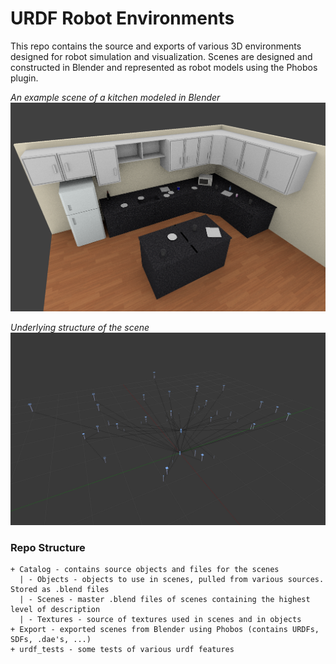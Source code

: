 # URDF Robot Environments

This repo contains the source and exports of various 3D environments designed for robot simulation and visualization. Scenes are designed and constructed in Blender and represented as robot models using the Phobos plugin.

_An example scene of a kitchen modeled in Blender_
![Alt text](example.png)

_Underlying structure of the scene_
![Alt text](example_2.png)

### Repo Structure
```
+ Catalog - contains source objects and files for the scenes
  | - Objects - objects to use in scenes, pulled from various sources. Stored as .blend files
  | - Scenes - master .blend files of scenes containing the highest level of description
  | - Textures - source of textures used in scenes and in objects
+ Export - exported scenes from Blender using Phobos (contains URDFs, SDFs, .dae's, ...)
+ urdf_tests - some tests of various urdf features
```
